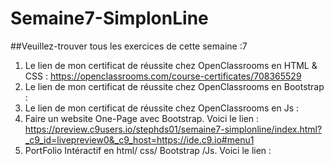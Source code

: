 # Semaine7-SimplonLine
##Veuillez-trouver tous les exercices de cette semaine :7

1. Le lien de mon certificat de réussite chez OpenClassrooms en HTML & CSS : https://openclassrooms.com/course-certificates/708365529
2. Le lien de mon certificat de réussite chez OpenClassrooms en Bootstrap :
3. Le lien de mon certificat de réussite chez OpenClassrooms en Js :
4. Faire un website One-Page avec Bootstrap. Voici le lien : https://preview.c9users.io/stephds01/semaine7-simplonline/index.html?_c9_id=livepreview0&_c9_host=https://ide.c9.io#menu1
4. PortFolio Intéractif en html/ css/ Bootstrap /Js. Voici le lien :